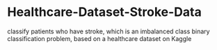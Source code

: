 # Healthcare-Dataset-Stroke-Data
classify patients who have stroke, which is an imbalanced class binary classification problem, based on a healthcare dataset on Kaggle
